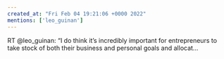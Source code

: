 ```yaml
---
created_at: "Fri Feb 04 19:21:06 +0000 2022"
mentions: ['leo_guinan']
---
```


RT @leo_guinan: “I do think it’s incredibly important for entrepreneurs to take stock of both their business and personal goals and allocat…